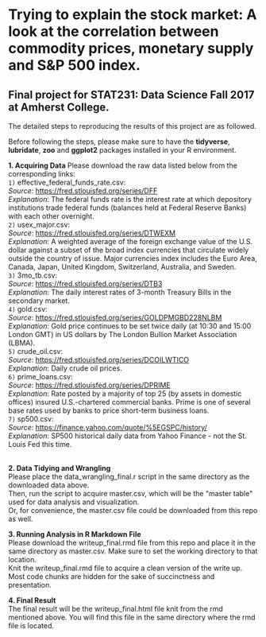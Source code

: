 # Trying to explain the stock market: A look at the correlation between commodity prices, monetary supply and S&P 500 index.
## Final project for STAT231: Data Science Fall 2017 at Amherst College.

The detailed steps to reproducing the results of this project are as followed.

Before following the steps, please make sure to have the **tidyverse**, **lubridate**, **zoo** and **ggplot2** packages installed in your R environment.

**1. Acquiring Data**
Please download the raw data listed below from the corresponding links: \
`1)` effective_federal_funds_rate.csv:\
*Source*: https://fred.stlouisfed.org/series/DFF \
*Explanation*: The federal funds rate is the interest rate at which depository institutions trade federal funds (balances held at Federal Reserve Banks) with each other overnight. \
`2)` usex_major.csv:\
*Source*: https://fred.stlouisfed.org/series/DTWEXM \
*Explanation*: A weighted average of the foreign exchange value of the U.S. dollar against a subset of the broad index currencies that circulate widely outside the country of issue. Major currencies index includes the Euro Area, Canada, Japan, United Kingdom, Switzerland, Australia, and Sweden. \
`3)` 3mo_tb.csv:\
*Source*: https://fred.stlouisfed.org/series/DTB3 \
*Explanation*: The daily interest rates of 3-month Treasury Bills in the secondary market.\
`4)` gold.csv:\
*Source*: https://fred.stlouisfed.org/series/GOLDPMGBD228NLBM \
*Explanation*: Gold price continues to be set twice daily (at 10:30 and 15:00 London GMT) in US dollars by The London Bullion Market Association (LBMA). \
`5)` crude_oil.csv:\
*Source*: https://fred.stlouisfed.org/series/DCOILWTICO \
*Explanation*: Daily crude oil prices. \
`6)` prime_loans.csv:\
*Source*: https://fred.stlouisfed.org/series/DPRIME \
*Explanation*: Rate posted by a majority of top 25 (by assets in domestic offices) insured U.S.-chartered commercial banks. Prime is one of several base rates used by banks to price short-term business loans. \
`7)` sp500.csv: \
*Source*: https://finance.yahoo.com/quote/%5EGSPC/history/ \
*Explanation*: SP500 historical daily data from Yahoo Finance - not the St. Louis Fed this time.

\
**2. Data Tidying and Wrangling**\
Please place the data_wrangling_final.r script in the same directory as the downloaded data above.\
Then, run the script to acquire master.csv, which will be the "master table" used for data analysis and visualization.\
Or, for convenience, the master.csv file could be downloaded from this repo as well.

**3. Running Analysis in R Markdown File**\
Please download the writeup_final.rmd file from this repo and place it in the same directory as master.csv. Make sure to set the working directory to that location.\
Knit the writeup_final.rmd file to acquire a clean version of the write up. Most code chunks are hidden for the sake of succinctness and presentation.

**4. Final Result**\
The final result will be the writeup_final.html file knit from the rmd mentioned above. You will find this file in the same directory where the rmd file is located.
